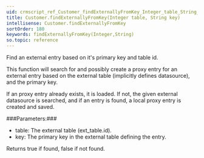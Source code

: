 ```yaml
---
uid: crmscript_ref_Customer_findExternallyFromKey_Integer_table_String_key
title: Customer.findExternallyFromKey(Integer table, String key)
intellisense: Customer.findExternallyFromKey
sortOrder: 180
keywords: findExternallyFromKey(Integer,String)
so.topic: reference
---
```


Find an external entry based on it's primary key and table id.

This function will search for and possibly create a proxy entry for an external entry based on the external table (implicitly defines datasource), and the primary key.

If an proxy entry already exists, it is loaded. If not, the given external datasource is searched, and if an entry is found, a local proxy entry is created and saved.



###Parameters:###


 - table: The external table (ext\_table.id).
 - key: The primary key in the external table defining the entry.


Returns true if found, false if not found.


